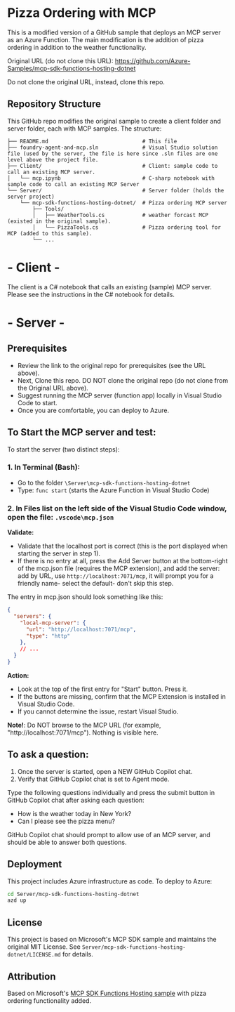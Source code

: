 # Pizza Ordering with MCP

This is a modified version of a GitHub sample that deploys an MCP server as an Azure Function. 
The main modification is the addition of pizza ordering in addition to the weather functionality.

Original URL (do not clone this URL): https://github.com/Azure-Samples/mcp-sdk-functions-hosting-dotnet

Do not clone the original URL, instead, clone this repo.

## Repository Structure
This GitHub repo modifies the original sample to create a client folder and server folder, each with MCP samples. The structure:

```
├── README.md                              # This file
├── foundry-agent-and-mcp.sln              # Visual Studio solution file (used by the server, the file is here since .sln files are one level above the project file.
├── Client/                                # Client: sample code to call an existing MCP server.
│   └── mcp.ipynb                          # C-sharp notebook with sample code to call an existing MCP Server
└── Server/                                # Server folder (holds the server project)
    └── mcp-sdk-functions-hosting-dotnet/  # Pizza ordering MCP server
        ├── Tools/
        │   ├── WeatherTools.cs            # weather forcast MCP (existed in the original sample).
        │   └── PizzaTools.cs              # Pizza ordering tool for MCP (added to this sample).
        └── ...
```

# - Client -
The client is a C# notebook that calls an existing (sample) MCP server. Please see the instructions in the C# notebook for details.

# - Server -

## Prerequisites

- Review the link to the original repo for prerequisites (see the URL above).
- Next, Clone this repo. DO NOT clone the original repo (do not clone from the Original URL above).
- Suggest running the MCP server (function app) locally in Visual Studio Code to start.
- Once you are comfortable, you can deploy to Azure.

## To Start the MCP server and test:

To start the server (two distinct steps):

### 1. In Terminal (Bash):
- Go to the folder `\Server\mcp-sdk-functions-hosting-dotnet`
- Type: `func start` (starts the Azure Function in Visual Studio Code)

### 2. In Files list on the left side of the Visual Studio Code window, open the file: `.vscode\mcp.json`

**Validate:**
- Validate that the localhost port is correct (this is the port displayed when starting the server in step 1).
- If there is no entry at all, press the Add Server button at the bottom-right of the mcp.json file (requires the MCP extension), and add the server: add by URL, use `http://localhost:7071/mcp`, it will prompt you for a friendly name- select the default- don't skip this step.

The entry in mcp.json should look something like this:

```json
{
  "servers": {
    "local-mcp-server": {
      "url": "http://localhost:7071/mcp",
      "type": "http"
    },
    // ...
  }
}
```

**Action:**
- Look at the top of the first entry for "Start" button. Press it.
- If the buttons are missing, confirm that the MCP Extension is installed in Visual Studio Code.
- If you cannot determine the issue, restart Visual Studio.

**Note!**: Do NOT browse to the MCP URL (for example, "http://localhost:7071/mcp"). Nothing is visible here.

## To ask a question:

1. Once the server is started, open a NEW GitHub Copilot chat.
2. Verify that GitHub Copilot chat is set to Agent mode.

Type the following questions individually and press the submit button in GitHub Copilot chat after asking each question:
- How is the weather today in New York?
- Can I please see the pizza menu?

GitHub Copilot chat should prompt to allow use of an MCP server, and should be able to answer both questions.

## Deployment

This project includes Azure infrastructure as code. To deploy to Azure:

```bash
cd Server/mcp-sdk-functions-hosting-dotnet
azd up
```

## License

This project is based on Microsoft's MCP SDK sample and maintains the original MIT License. See `Server/mcp-sdk-functions-hosting-dotnet/LICENSE.md` for details.

## Attribution

Based on Microsoft's [MCP SDK Functions Hosting sample](https://github.com/Azure-Samples/mcp-sdk-functions-hosting-dotnet) with pizza ordering functionality added.

